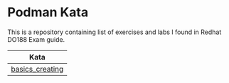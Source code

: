# Podman Kata

This is a repository containing list of exercises and labs I found in Redhat
DO188 Exam guide.

| Kata                                 |
| ----                                 |
| [basics_creating](basics_creating) |
